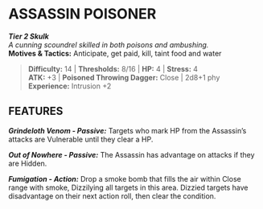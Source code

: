 ﻿# ASSASSIN POISONER

***Tier 2 Skulk***  
*A cunning scoundrel skilled in both poisons and ambushing.*  
**Motives & Tactics:** Anticipate, get paid, kill, taint food and water

> **Difficulty:** 14 | **Thresholds:** 8/16 | **HP:** 4 | **Stress:** 4  
> **ATK:** +3 | **Poisoned Throwing Dagger:** Close | 2d8+1 phy  
> **Experience:** Intrusion +2

## FEATURES

***Grindeloth Venom - Passive:*** Targets who mark HP from the Assassin’s attacks are Vulnerable until they clear a HP.

***Out of Nowhere - Passive:*** The Assassin has advantage on attacks if they are Hidden.

***Fumigation - Action:*** Drop a smoke bomb that fills the air within Close range with smoke, Dizzilying all targets in this area. Dizzied targets have disadvantage on their next action roll, then clear the condition.
